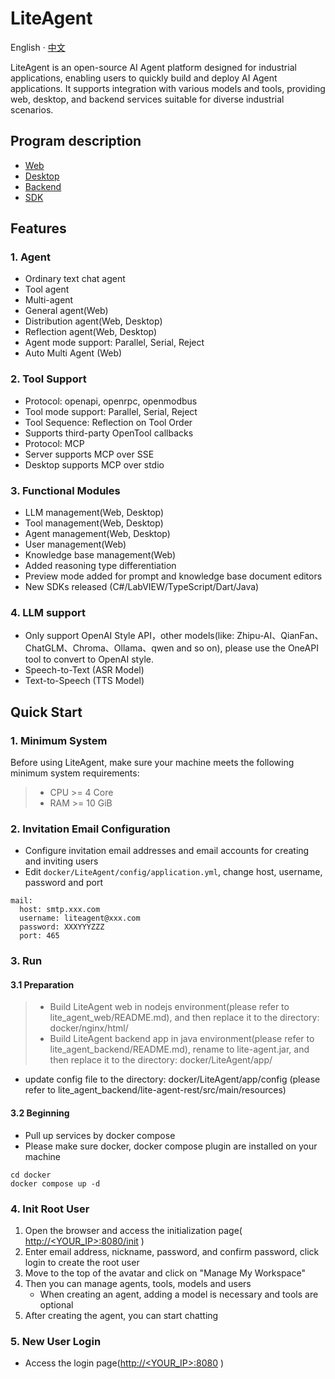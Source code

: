 # LiteAgent

English · [中文](README-zh_CN.md)

LiteAgent is an open-source AI Agent platform designed for industrial applications, enabling users to quickly build and deploy AI Agent applications. It supports integration with various models and tools, providing web, desktop, and backend services suitable for diverse industrial scenarios.

## Program description
  - [Web](https://github.com/LiteVar/LiteAgent/tree/master/lite_agent_web/README.md)
  - [Desktop](https://github.com/LiteVar/LiteAgent/tree/master/lite_agent_client/README.md)
  - [Backend](https://github.com/LiteVar/LiteAgent/tree/master/lite_agent_backend/README.md)
  - [SDK](https://github.com/LiteVar/LiteAgent/tree/master/lite_agent_sdk)

## Features

### 1. Agent

- Ordinary text chat agent
- Tool agent
- Multi-agent
- General agent(Web)
- Distribution agent(Web, Desktop)
- Reflection agent(Web, Desktop)
- Agent mode support: Parallel, Serial, Reject
- Auto Multi Agent (Web)

### 2. Tool Support

- Protocol: openapi, openrpc, openmodbus
- Tool mode support: Parallel, Serial, Reject
- Tool Sequence: Reflection on Tool Order
- Supports third-party OpenTool callbacks
- Protocol: MCP
 - Server supports MCP over SSE
 - Desktop supports MCP over stdio

### 3. Functional Modules

- LLM management(Web, Desktop)
- Tool management(Web, Desktop)
- Agent management(Web, Desktop)
- User management(Web)
- Knowledge base management(Web)
- Added reasoning type differentiation
- Preview mode added for prompt and knowledge base document editors
- New SDKs released (C#/LabVIEW/TypeScript/Dart/Java)

### 4. LLM support

- Only support OpenAI Style API，other models(like: Zhipu-AI、QianFan、ChatGLM、Chroma、Ollama、qwen and so on), please use the OneAPI tool to convert to OpenAI style.
- Speech-to-Text (ASR Model)
- Text-to-Speech (TTS Model)

## Quick Start

### 1. Minimum System
Before using LiteAgent, make sure your machine meets the following minimum system requirements:
 
>- CPU >= 4 Core
>- RAM >= 10 GiB

### 2. Invitation Email Configuration

- Configure invitation email addresses and email accounts for creating and inviting users
- Edit `docker/LiteAgent/config/application.yml`, change host, username, password and port
```
mail:
  host: smtp.xxx.com
  username: liteagent@xxx.com
  password: XXXYYYZZZ
  port: 465
```

### 3. Run
#### 3.1 Preparation
>- Build LiteAgent web in nodejs environment(please refer to lite_agent_web/README.md), and then replace it to the directory: docker/nginx/html/
>- Build LiteAgent backend app in java environment(please refer to lite_agent_backend/README.md), rename to lite-agent.jar, and then replace it to the directory: docker/LiteAgent/app/
  - update config file to the directory: docker/LiteAgent/app/config (please refer to lite_agent_backend/lite-agent-rest/src/main/resources)

#### 3.2 Beginning
- Pull up services by docker compose
- Please make sure docker, docker compose plugin are installed on your machine
```
cd docker 
docker compose up -d
```

### 4. Init Root User

1. Open the browser and access the initialization page( [http://<YOUR_IP>:8080/init](http://<YOUR_IP>:8080/init) )
2. Enter email address, nickname, password, and confirm password, click login to create the root user
3. Move to the top of the avatar and click on "Manage My Workspace"
4. Then you can manage agents, tools, models and users
   - When creating an agent, adding a model is necessary and tools are optional  
5. After creating the agent, you can start chatting

### 5. New User Login

- Access the login page([http://<YOUR_IP>:8080](http://<YOUR_IP>:8080) )
